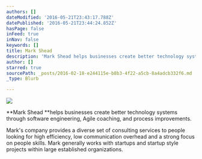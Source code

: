 ```yaml
---
authors: []
dateModified: '2016-05-21T23:43:17.788Z'
datePublished: '2016-05-21T23:44:24.852Z'
hasPage: false
inFeed: true
inNav: false
keywords: []
title: Mark Shead
description: 'Mark Shead helps businesses create better technology systems through software engineering, Agile coaching, and process improvements.'
author: []
starred: true
sourcePath: _posts/2016-02-18-e244115e-b8b3-4f22-a5cb-8a4adcb332f6.md
_type: Blurb

---
```

![](https://the-grid-user-content.s3-us-west-2.amazonaws.com/1e80b167-b057-4348-8fb0-74bc20b75b0b.JPG)

**Mark Shead **helps businesses create better technology systems through software engineering, Agile coaching, and process improvements.

Mark's company provides a diverse set of consulting services to people looking for high efficiency, low communication overhead and a strong focus on people skills. Mark generally works with startups and startup style projects within large established organizations.